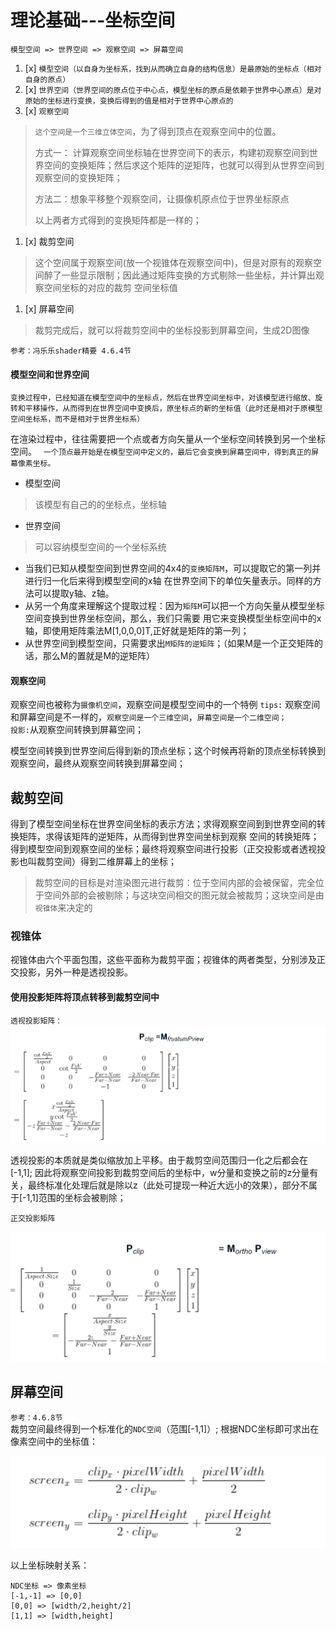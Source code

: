# 理论基础---坐标空间
`模型空间 => 世界空间 => 观察空间 => 屏幕空间`    

1. [x] `模型空间（以自身为坐标系，找到从而确立自身的结构信息）是最原始的坐标点（相对自身的原点）`
2. [x] `世界空间（世界空间的原点位于中心点，模型坐标的原点是依赖于世界中心原点）是对原始的坐标进行变换，变换后得到的值是相对于世界中心原点的`
3. [x] `观察空间`
> `这个空间是一个三维立体空间`，为了得到顶点在观察空间中的位置。   
> 
> 方式一： 计算观察空间坐标轴在世界空间下的表示，构建初观察空间到世界空间的变换矩阵；然后求这个矩阵的逆矩阵，也就可以得到从世界空间到观察空间的变换矩阵；    
> 
> 方法二：想象平移整个观察空间，让摄像机原点位于世界坐标原点
> 
> 以上两者方式得到的变换矩阵都是一样的；
1. [x] 裁剪空间
> 这个空间属于观察空间(放一个视锥体在观察空间中)，但是对原有的观察空间醉了一些显示限制；因此通过矩阵变换的方式剔除一些坐标，并计算出观察空间坐标的对应的裁剪
> 空间坐标值
1. [x] 屏幕空间
> 裁剪完成后，就可以将裁剪空间中的坐标投影到屏幕空间，生成2D图像

`参考：冯乐乐shader精要 4.6.4节`     
#### 模型空间和世界空间
`变换过程中，已经知道在模型空间中的坐标点，然后在世界空间坐标中，对该模型进行缩放、旋转和平移操作，从而得到在世界空间中变换后，原坐标点的新的坐标值（此时还是相对于原模型空间坐标系，而不是相对于世界坐标系）`   


在渲染过程中，往往需要把一个点或者方向矢量从一个坐标空间转换到另一个坐标空间。   `
一个顶点最开始是在模型空间中定义的，最后它会变换到屏幕空间中，得到真正的屏幕像素坐标。`
- 模型空间
> 该模型有自己的的坐标点，坐标轴
- 世界空间
> 可以容纳模型空间的一个坐标系统

- 当我们已知从模型空间到世界空间的4x4的`变换矩阵M`，可以提取它的第一列并进行归一化后来得到模型空间的x轴
在世界空间下的单位矢量表示。同样的方法可以提取y轴、z轴。   
- 从另一个角度来理解这个提取过程：因为`矩阵M`可以把一个方向矢量从模型坐标空间变换到世界坐标空间，那么，我们只需要
用它来变换模型坐标空间中的x轴，即使用矩阵乘法M[1,0,0,0]T,正好就是矩阵的第一列；   
- 从世界空间到模型空间，只需要求出`M矩阵的逆矩阵`；（如果M是一个正交矩阵的话，那么M的置就是M的逆矩阵）


#### 观察空间
观察空间也被称为`摄像机空间`，观察空间是模型空间中的一个特例
`tips:` 观察空间和屏幕空间是不一样的，`观察空间是一个三维空间`，`屏幕空间是一个二维空间；`     
`投影:`从观察空间转换到屏幕空间；   

模型空间转换到世界空间后得到新的顶点坐标；这个时候再将新的顶点坐标转换到观察空间，最终从观察空间转换到屏幕空间；


## 裁剪空间
得到了模型空间坐标在世界空间坐标的表示方法；求得观察空间到到世界空间的转换矩阵，求得该矩阵的逆矩阵，从而得到世界空间坐标到观察
空间的转换矩阵；得到模型空间到观察空间的坐标；最终将观察空间进行投影（正交投影或者透视投影也叫裁剪空间）得到二维屏幕上的坐标；

> 裁剪空间的目标是对渲染图元进行裁剪：位于空间内部的会被保留，完全位于空间外部的会被剔除；与这块空间相交的图元就会被裁剪；这块空间是由`视锥体`来决定的

### 视锥体
视锥体由六个平面包围，这些平面称为裁剪平面；视锥体的两者类型，分别涉及正交投影，另外一种是透视投影。

####  使用投影矩阵将顶点转移到裁剪空间中
`透视投影矩阵：`
![img.png](img/img20.png)

透视投影的本质就是类似缩放加上平移。由于裁剪空间范围归一化之后都会在[-1,1];
因此将观察空间投影到裁剪空间后的坐标中，w分量和变换之前的z分量有关，最终标准化处理后就是除以z（此处可提现一种近大远小的效果），部分不属于[-1,1]范围的坐标会被剔除；

`正交投影矩阵 `

![img.png](img/img21.png)


## 屏幕空间
`参考：4.6.8节`  
裁剪空间最终得到一个标准化的`NDC空间`（范围[-1,1]）;
根据NDC坐标即可求出在像素空间中的坐标值：

![img.png](img/img22.png)

以上坐标映射关系：   
```text
NDC坐标 => 像素坐标   
[-1,-1] => [0,0]
[0,0] => [width/2,height/2]
[1,1] => [width,height]
```